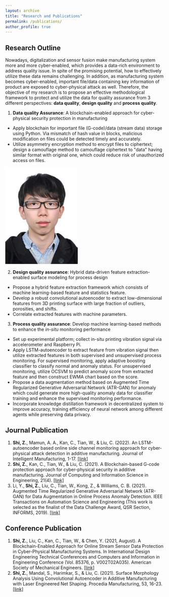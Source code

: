 ```yaml
---
layout: archive
title: "Research and Publications"
permalink: /publications/
author_profile: true
---
```


Research Outline
------
Nowadays, digitalization and sensor fusion make manufacturing system more and more cyber-enabled, which provides a data-rich environment to address quality issue. In spite of the promising potential, how to effectively utilize these data remains challenging. In addition, as manufacturing system becomes cyber-enabled, important file/data containing key information of product are exposed to cyber-physical attack as well. Therefore, the objective of my research is to propose an effective methodological framework to protect and utilize the data for quality assurance from 3 different perspectives: **data quality**, **design quality** and **process quality**.

1. **Data quality Assurance**: A blockchain-enabled approach for cyber-physical security protection in manufacturing
-	Apply blockchain for important file (G-code)/data (stream data) storage using Python. Via mismatch of hash value in blocks, malicious modification on files could be detected timely and accurately.
- Utilize asymmetry encryption method to encrypt files to ciphertext; design a camouflage method to camouflage ciphertext to "data" having similar format with original one, which could reduce risk of unauthorized access on files.

![image](/images/Zhangyue_headshoot.png)

2. **Design quality assurance**: Hybrid data-driven feature extraction-enabled surface modeling for process design
- Propose a hybrid feature extraction framework which consists of machine learning-based feature and statistics feature.
- Develop a robust convolutional autoencoder to extract low-dimensional features from 3D printing surface with large fraction of outliers, porosities, and shifts.
- Correlate extracted features with machine parameters.
3. **Process quality assurance**: Develop machine learning-based methods to enhance the *in-situ* monitoring performance
- Set up experimental platform; collect in-situ printing vibration signal via accelerometer and Raspberry Pi.
- Apply LSTM-autoencoder to extract feature from vibration signal then utilize extracted features in both supervised and unsupervised process monitoring. For supervised monitoring, apply adaptive boosting classifier to classify normal and anomaly status. For unsupervised monitoring, utilize OCSVM to predict anomaly score from extracted feature and then construct EWMA chart based on the score.
- Propose a data augmentation method based on Augmented Time Regularized Generative Adversarial Network (ATR-GAN) for anomaly which could generate more high-quality anomaly data for classifier training and enhance the supervised monitoring performance.
- Incorporate knowledge distillation framework in decentralized system to improve accuracy, training efficiency of neural network among different agents while preserving data privacy.


Journal Publication
------
1. **Shi, Z.**, Mamun, A. A., Kan, C., Tian, W., & Liu, C. (2022). An LSTM-autoencoder based online side channel monitoring approach for cyber-physical attack detection in additive manufacturing. Journal of Intelligent Manufacturing, 1-17. [[link]](https://doi.org/10.1007/s10845-021-01879-9)
2. **Shi, Z.**, Kan, C., Tian, W., & Liu, C. (2021). A Blockchain-based G-code protection approach for cyber-physical security in additive manufacturing. Journal of Computing and Information Science in Engineering, 21(4). [[link]](https://doi.org/10.1115/1.4048966)
3. Li, Y., **Shi, Z.**, Liu, C., Tian, W., Kong, Z., & Williams, C. B. (2021). Augmented Time Regularized Generative Adversarial Network (ATR-GAN) for Data Augmentation in Online Process Anomaly Detection. IEEE Transactions on Automation Science and Engineering (This work is selected as the finalist of the Data Challenge Award, QSR Section, INFORMS, 2019). [[link]](https://doi.org/10.1109/TASE.2021.3118635)

Conference Publication
------
1. **Shi, Z.**, Liu, C., Kan, C., Tian, W., & Chen, Y. (2021, August). A Blockchain-Enabled Approach for Online Stream Sensor Data Protection in Cyber-Physical Manufacturing Systems. In International Design Engineering Technical Conferences and Computers and Information in Engineering Conference (Vol. 85376, p. V002T02A035). American Society of Mechanical Engineers. [[link]](https://doi.org/10.1115/DETC2021-72023)
2. **Shi, Z.**, Mandal, S., Harimkar, S., & Liu, C. (2021). Surface Morphology Analysis Using Convolutional Autoencoder in Additive Manufacturing with Laser Engineered Net Shaping. Procedia Manufacturing, 53, 16-23. [[link]](https://doi.org/10.1016/j.promfg.2021.06.005)
